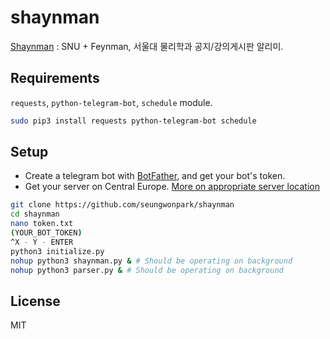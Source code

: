 # shaynman
[Shaynman](http://t.me/ShaynmanBot) : SNU + Feynman, 서울대 물리학과 공지/강의게시판 알리미.

## Requirements
`requests`, `python-telegram-bot`, `schedule` module.
```bash
sudo pip3 install requests python-telegram-bot schedule
```

## Setup
- Create a telegram bot with [BotFather](http://t.me/BotFather), and get your bot's token.
- Get your server on Central Europe. [More on appropriate server location](https://github.com/python-telegram-bot/python-telegram-bot/wiki/Performance-Optimizations#server-location)

```bash
git clone https://github.com/seungwonpark/shaynman
cd shaynman
nano token.txt
(YOUR_BOT_TOKEN)
^X - Y - ENTER
python3 initialize.py
nohup python3 shaynman.py & # Should be operating on background
nohup python3 parser.py & # Should be operating on background
```

## License
MIT
